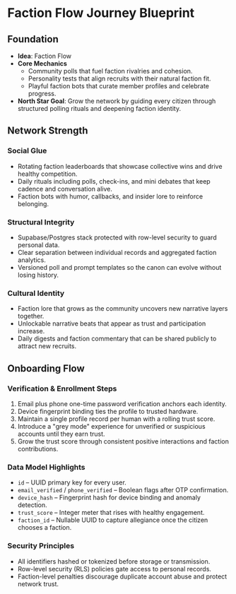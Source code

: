 # Faction Flow Journey Blueprint

## Foundation
- **Idea**: Faction Flow
- **Core Mechanics**
  - Community polls that fuel faction rivalries and cohesion.
  - Personality tests that align recruits with their natural faction fit.
  - Playful faction bots that curate member profiles and celebrate progress.
- **North Star Goal**: Grow the network by guiding every citizen through structured polling rituals and deepening faction identity.

## Network Strength

### Social Glue
- Rotating faction leaderboards that showcase collective wins and drive healthy competition.
- Daily rituals including polls, check-ins, and mini debates that keep cadence and conversation alive.
- Faction bots with humor, callbacks, and insider lore to reinforce belonging.

### Structural Integrity
- Supabase/Postgres stack protected with row-level security to guard personal data.
- Clear separation between individual records and aggregated faction analytics.
- Versioned poll and prompt templates so the canon can evolve without losing history.

### Cultural Identity
- Faction lore that grows as the community uncovers new narrative layers together.
- Unlockable narrative beats that appear as trust and participation increase.
- Daily digests and faction commentary that can be shared publicly to attract new recruits.

## Onboarding Flow

### Verification & Enrollment Steps
1. Email plus phone one-time password verification anchors each identity.
2. Device fingerprint binding ties the profile to trusted hardware.
3. Maintain a single profile record per human with a rolling trust score.
4. Introduce a "grey mode" experience for unverified or suspicious accounts until they earn trust.
5. Grow the trust score through consistent positive interactions and faction contributions.

### Data Model Highlights
- `id` – UUID primary key for every user.
- `email_verified` / `phone_verified` – Boolean flags after OTP confirmation.
- `device_hash` – Fingerprint hash for device binding and anomaly detection.
- `trust_score` – Integer meter that rises with healthy engagement.
- `faction_id` – Nullable UUID to capture allegiance once the citizen chooses a faction.

### Security Principles
- All identifiers hashed or tokenized before storage or transmission.
- Row-level security (RLS) policies gate access to personal records.
- Faction-level penalties discourage duplicate account abuse and protect network trust.
